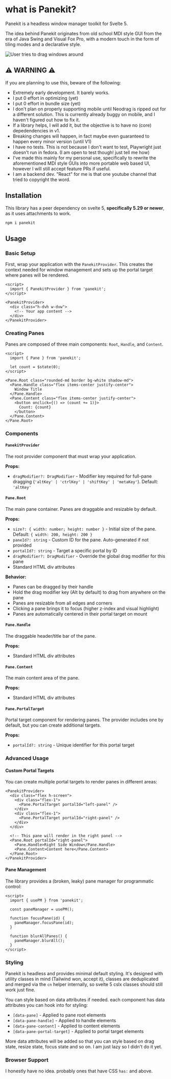 # what is Panekit?

Panekit is a headless window manager toolkit for Svelte 5.

The idea behind Panekit originates from old school MDI style GUI from the era of Java Swing and Visual Fox Pro, with a modern touch in the form of tiling modes and a declarative style.

![User tries to drag windows around](./yay-windows.webp)

## ⚠️ WARNING ⚠️

If you are planning to use this, beware of the following:

- Extremely early development. It barely works.
- I put 0 effort in optimizing (yet)
- I put 0 effort in bundle size (yet)
- I don't plan on properly supporting mobile until Neodrag is ripped out for a different solution. This is currently already buggy on mobile, and I haven't figured out how to fix it.
- If a library helps, I will add it, but the objective is to have no (core) depedendencies in v1.
- Breaking changes will happen, in fact maybe even guaranteed to happen every minor version (until V1)
- I have no tests. This is not because I don't want to test, Playwright just doesn't run in fedora. (I am open to test though! just tell me how)
- I've made this mainly for my personal use, specifically to rewrite the aforementioned MDI style GUIs into more portable web based UI, however I will still accept feature PRs if useful.
- I am a backend dev. "React" for me is that one youtube channel that tried to copyright the word.

## Installation

This library has a peer dependency on svelte 5, **specifically 5.29 or newer**, as it uses attachments to work.

```bash
npm i panekit
```

## Usage

### Basic Setup

First, wrap your application with the `PanekitProvider`. This creates the context needed for window management and sets up the portal target where panes will be rendered.

```svelte
<script>
  import { PanekitProvider } from 'panekit';
</script>

<PanekitProvider>
  <div class="h-dvh w-dvw">
    <!-- Your app content -->
  </div>
</PanekitProvider>
```

### Creating Panes

Panes are composed of three main components: `Root`, `Handle`, and `Content`.

```svelte
<script>
  import { Pane } from 'panekit';
  
  let count = $state(0);
</script>

<Pane.Root class="rounded-md border bg-white shadow-md">
  <Pane.Handle class="flex items-center justify-center">
    Window Title
  </Pane.Handle>
  <Pane.Content class="flex items-center justify-center">
    <button onclick={() => (count += 1)}>
      Count: {count}
    </button>
  </Pane.Content>
</Pane.Root>
```

### Components

#### `PanekitProvider`

The root provider component that must wrap your application.

**Props:**

- `dragModifier?: DragModifier` - Modifier key required for full-pane dragging (`'altKey' | 'ctrlKey' | 'shiftKey' | 'metaKey'`). Default: `'altKey'`

#### `Pane.Root`

The main pane container. Panes are draggable and resizable by default.

**Props:**

- `size?: { width: number; height: number }` - Initial size of the pane. Default: `{ width: 200, height: 200 }`
- `paneId?: string` - Custom ID for the pane. Auto-generated if not provided
- `portalId?: string` - Target a specific portal by ID
- `dragModifier?: DragModifier` - Override the global drag modifier for this pane
- Standard HTML div attributes

**Behavior:**

- Panes can be dragged by their handle
- Hold the drag modifier key (Alt by default) to drag from anywhere on the pane
- Panes are resizable from all edges and corners
- Clicking a pane brings it to focus (higher z-index and visual highlight)
- Panes are automatically centered in their portal target on mount

#### `Pane.Handle`

The draggable header/title bar of the pane.

**Props:**

- Standard HTML div attributes

#### `Pane.Content`

The main content area of the pane.

**Props:**

- Standard HTML div attributes  

#### `Pane.PortalTarget`

Portal target component for rendering panes. The provider includes one by default, but you can create additional targets.

**Props:**

- `portalId?: string` - Unique identifier for this portal target

### Advanced Usage

#### Custom Portal Targets

You can create multiple portal targets to render panes in different areas:

```svelte
<PanekitProvider>
  <div class="flex h-screen">
    <div class="flex-1">
      <Pane.PortalTarget portalId="left-panel" />
    </div>
    <div class="flex-1">  
      <Pane.PortalTarget portalId="right-panel" />
    </div>
  </div>
  
  <!-- This pane will render in the right panel -->
  <Pane.Root portalId="right-panel">
    <Pane.Handle>Right Side Window</Pane.Handle>
    <Pane.Content>Content here</Pane.Content>
  </Pane.Root>
</PanekitProvider>
```

#### Pane Management

The library provides a (broken, leaky) pane manager for programmatic control:

```svelte
<script>
  import { usePM } from 'panekit';
  
  const paneManager = usePM();
  
  function focusPane(id) {
    paneManager.focusPane(id);
  }
  
  function blurAllPanes() {
    paneManager.blurAll();
  }
</script>
```

### Styling

Panekit is headless and provides minimal default styling. It's designed with utility classes in mind (Tailwind won, accept it), classes are deduplicated and merged via the `cn` helper internally, so svelte 5 cslx classes should still work just fine.

You can style based on data attributes if needed. each component has data attributes you can hook into for styling:

- `[data-pane]` - Applied to pane root elements
- `[data-pane-handle]` - Applied to handle elements  
- `[data-pane-content]` - Applied to content elements
- `[data-pane-portal-target]` - Applied to portal target elements

More data attributes will be added so that you can style based on drag state, resize state, focus state and so on. I am just lazy so I didn't do it yet.

### Browser Support

I honestly have no idea. probably ones that have CSS `has:` and above.
